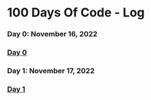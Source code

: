 # 100 Days Of Code - Log

### Day 0: November 16, 2022 
<!--##### (comment)-->

### [Day 0](/Day%200/Day0.md)

### Day 1: November 17, 2022 
<!--##### (comment)-->

### [Day 1](/Day%201/Day1.md)
